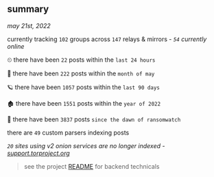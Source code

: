 
## summary
_may 21st, 2022_

currently tracking `102` groups across `147` relays & mirrors - _`54` currently online_

⏲ there have been `22` posts within the `last 24 hours`

🦈 there have been `222` posts within the `month of may`

🪐 there have been `1057` posts within the `last 90 days`

🏚 there have been `1551` posts within the `year of 2022`

🦕 there have been `3837` posts `since the dawn of ransomwatch`

there are `49` custom parsers indexing posts

_`20` sites using v2 onion services are no longer indexed - [support.torproject.org](https://support.torproject.org/onionservices/v2-deprecation/)_

> see the project [README](https://github.com/joshhighet/ransomwatch#ransomwatch--) for backend technicals
